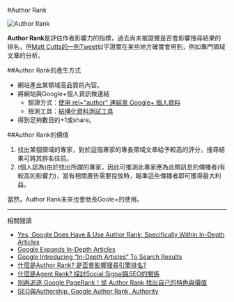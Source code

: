 #Author Rank

![Author Rank](https://db.tt/zLDVkZRE)

**Author Rank**是評估作者影響力的指標，過去尚未被證實是否會影響搜尋結果的排名，但[Matt Cutts的一則Tweet](https://twitter.com/mattcutts/status/443560265808756736)似乎證實在某些地方確實會用到，例如專門領域文章的分析。  

##Author Rank的產生方式
- 網站產出某領域高品質的內容。
- 將網站與Google+個人資訊做連結
	- 驗證方式：[使用 rel="author" 連結至 Google+ 個人資料](https://support.google.com/webmasters/answer/2539557?hl=zh-Hant&ref_topic=2371375)
	- 檢測工具：[結構化資料測試工具](https://www.google.com/webmasters/tools/richsnippets)
- 得到足夠數目的+1或share。

##Author Rank的價值
1. 找出某個領域的專家，對於這個專家的專長領域文章給予較高的評分，搜尋結果可將其排名往前。
2. (個人認為)由於找出所謂的專家，因此可推測此專家應為此類訊息的傳播者(有較高的影響力)，當有相關廣告需要投放時，瞄準這些傳播者即可獲得最大利益。  


當然，Author Rank未來也會助長Goole+的使用。

---
相關閱讀

- [Yes, Google Does Have & Use Author Rank; Specifically Within In-Depth Articles](http://searchengineland.com/yes-google-specifically-within-depth-articles-186627)
- [Google Expands In-Depth Articles](http://searchengineland.com/yes-google-specifically-within-depth-articles-186627)
- [Google Introducing “In-Depth Articles” To Search Results](http://searchengineland.com/google-introducing-in-depth-articles-to-search-results-168909)
- [什麼是Author Rank? 是否會影響搜尋引擎排名?](http://seo.dns.com.tw/?p=7056)
- [什麼是Agent Rank? 探討Social Signal與SEO的關係](http://seo.dns.com.tw/?p=3843)
- [別再追逐 Google PageRank！從 Author Rank 找出自己的特色與價值](http://www.freegroup.org/2014/01/get-your-authorrank)
- [SEO與Authorship, Google Author Rank, Authority](http://jamescchuang.tumblr.com/post/50978543141/seo-authorship-google-author-rank-authority)









